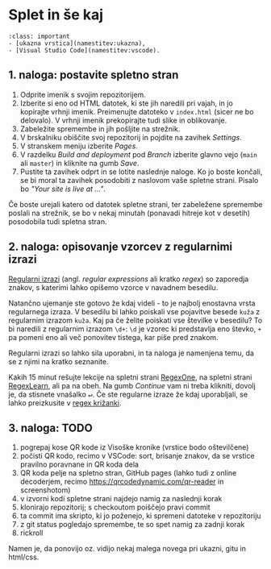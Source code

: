 # Splet in še kaj

`````{admonition} Programska oprema
:class: important
- [ukazna vrstica](namestitev:ukazna),
- [Visual Studio Code](namestitev:vscode).
`````

## 1. naloga: postavite spletno stran

1. Odprite imenik s svojim repozitorijem.
2. Izberite si eno od HTML datotek, ki ste jih naredili pri vajah,
   in jo kopirajte vrhnji imenik.
   Preimenujte datoteko v `index.html` (sicer ne bo delovalo).
   V vrhnji imenik prekopirajte tudi slike in oblikovanje.
3. Zabeležite spremembe in jih pošljite na strežnik.
4. V brskalniku obiščite svoj repozitorij in pojdite na zavihek _Settings_.
5. V stranskem meniju izberite _Pages_.
6. V razdelku _Build and deployment_ pod _Branch_ izberite glavno vejo
   (`main` ali `master`) in kliknite na gumb _Save_.
7. Pustite ta zavihek odprt in se lotite naslednje naloge.
   Ko jo boste končali, se bi moral ta zavihek posodobiti z naslovom 
   vaše spletne strani.
   Pisalo bo _"Your site is live at ..."_.

Če boste urejali katero od datotek spletne strani, ter zabeležene spremembe
poslali na strežnik, se bo v nekaj minutah (ponavadi hitreje kot v desetih)
posodobila tudi spletna stran.

## 2. naloga: opisovanje vzorcev z regularnimi izrazi

[Regularni izrazi](https://en.wikipedia.org/wiki/Regular_expression) 
(angl. _regular expressions_ ali kratko _regex_) so zaporedja znakov, 
s katerimi lahko opišemo vzorce v navadnem besedilu.

Natančno ujemanje ste gotovo že kdaj videli - to je najbolj enostavna vrsta regularnega izraza.
V besedilu bi lahko poiskali vse pojavitve besede `kuža` z regularnim izrazom `kuža`.
Kaj pa če želite poiskati vse številke v besedilu?
To bi naredili z regularnim izrazom `\d+`: 
`\d` je vzorec ki predstavlja eno števko,
`+` pa pomeni eno ali več ponovitev tistega, kar piše pred znakom.

Regularni izrazi so lahko sila uporabni, in ta naloga je namenjena temu,
da se z njimi na kratko seznanite. 

Kakih 15 minut rešujte lekcije na spletni strani [RegexOne](https://regexone.com),
na spletni strani [RegexLearn](https://regexlearn.com/learn/regex101), ali pa na obeh.
Na gumb _Continue_ vam ni treba klikniti, dovolj je, da stisnete vnašalko <kbd>↵</kbd>.
Če ste regularne izraze že kdaj uporabljali, se lahko preizkusite v 
[regex križanki](https://regexcrossword.com).

## 3. naloga: TODO

1. pogrepaj kose QR kode iz Visoške kronike (vrstice bodo oštevilčene)
2. počisti QR kodo, recimo v VSCode: sort, brisanje znakov, da se vrstice pravilno poravnane in QR koda dela
3. QR koda pelje na spletno stran, GitHub pages (lahko tudi z online decoderjem, recimo https://qrcodedynamic.com/qr-reader in screenshotom)
4. v izvorni kodi spletne strani najdejo namig za naslednji korak
5. klonirajo repozitorij; s checkoutom poiščejo pravi commit
6. ta commit ima skripto, ki jo poženejo, ki spremeni datoteke v repozitoriju
7. z git status pogledajo spremembe, te so spet namig za zadnji korak
8. rickroll

Namen je, da ponovijo oz. vidijo nekaj malega novega pri ukazni, gitu in html/css.
